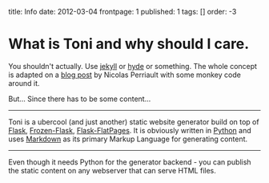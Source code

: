 title: Info
date: 2012-03-04
frontpage: 1
published: 1
tags: []
order: -3

# What is Toni and why should I care.

You shouldn't actually. Use [jekyll][7] or [hyde][8] or something. The whole concept is adapted on a [blog post][6] by Nicolas Perriault with some monkey code around it.

But... Since there has to be some content...

***
Toni is a ubercool (and just another) static website generator build on top of [Flask][1], [Frozen-Flask][2], [Flask-FlatPages][3]. It is obviously written in [Python][4] and uses [Markdown][5] as its primary Markup Language for generating content.
***

Even though it needs Python for the generator backend - you can publish the static content on any webserver that can serve HTML files.


[1]: http://flask.pocoo.org/
[2]: http://pythonhosted.org/Frozen-Flask/
[3]: http://pythonhosted.org/Flask-FlatPages/
[4]: http://www.python.org
[5]: http://daringfireball.net/projects/markdown/basics
[6]: https://nicolas.perriault.net/code/2012/dead-easy-yet-powerful-static-website-generator-with-flask/
[7]: http://jekyllrb.com/
[8]: http://hyde.github.io/


